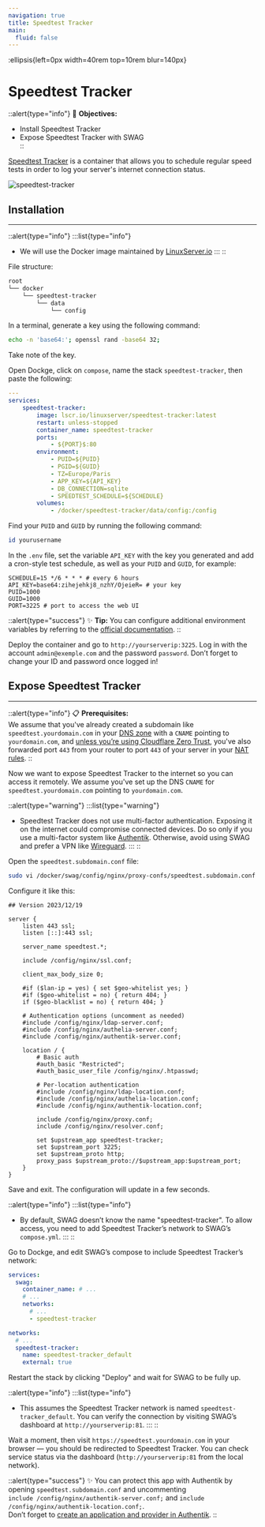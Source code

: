 ```yaml
---
navigation: true
title: Speedtest Tracker
main:
  fluid: false
---
```

:ellipsis{left=0px width=40rem top=10rem blur=140px}
# Speedtest Tracker

::alert{type="info"}
🎯 **Objectives:**
- Install Speedtest Tracker  
- Expose Speedtest Tracker with SWAG  
::

[Speedtest Tracker](https://docs.speedtest-tracker.dev/) is a container that allows you to schedule regular speed tests in order to log your server's internet connection status.

![speedtest-tracker](/img/serveex/speedtest-tracker.avif)

## Installation
---
::alert{type="info"}
:::list{type="info"}
- We will use the Docker image maintained by [LinuxServer.io](https://docs.linuxserver.io/images/docker-speedtest-tracker/)
:::
::

File structure:

```sh
root
└── docker
    └── speedtest-tracker
        └── data
            └── config
```

In a terminal, generate a key using the following command:

```sh
echo -n 'base64:'; openssl rand -base64 32;
```

Take note of the key.

Open Dockge, click on `compose`, name the stack `speedtest-tracker`, then paste the following:

```yaml
---
services:
    speedtest-tracker:
        image: lscr.io/linuxserver/speedtest-tracker:latest
        restart: unless-stopped
        container_name: speedtest-tracker
        ports:
            - ${PORT}$:80
        environment:
            - PUID=${PUID}
            - PGID=${GUID}
            - TZ=Europe/Paris
            - APP_KEY=${API_KEY}
            - DB_CONNECTION=sqlite
            - SPEEDTEST_SCHEDULE=${SCHEDULE}
        volumes:
            - /docker/speedtest-tracker/data/config:/config
```

Find your `PUID` and `GUID` by running the following command:

```sh
id yourusername
```

In the `.env` file, set the variable `API_KEY` with the key you generated and add a cron-style test schedule, as well as your `PUID` and `GUID`, for example:

```properties
SCHEDULE=15 */6 * * * # every 6 hours
API_KEY=base64:zihejehkj8_nzhY/OjeieR= # your key
PUID=1000
GUID=1000
PORT=3225 # port to access the web UI
```

::alert{type="success"}
✨ **Tip:** You can configure additional environment variables by referring to the [official documentation](https://docs.speedtest-tracker.dev/getting-started/environment-variables).
::

Deploy the container and go to `http://yourserverip:3225`. Log in with the account `admin@exemple.com` and the password `password`. Don’t forget to change your ID and password once logged in!

## Expose Speedtest Tracker
---
::alert{type="info"}
📋 **Prerequisites:**  
We assume that you've already created a subdomain like `speedtest.yourdomain.com` in your [DNS zone](/general/networking/dns) with a `CNAME` pointing to `yourdomain.com`, and [unless you’re using Cloudflare Zero Trust](/serveex/security/cloudflare), you've also forwarded port `443` from your router to port `443` of your server in your [NAT rules](/general/networking/nat).
::

Now we want to expose Speedtest Tracker to the internet so you can access it remotely. We assume you've set up the DNS `CNAME` for `speedtest.yourdomain.com` pointing to `yourdomain.com`.

::alert{type="warning"}
:::list{type="warning"}
- Speedtest Tracker does not use multi-factor authentication. Exposing it on the internet could compromise connected devices. Do so only if you use a multi-factor system like [Authentik](/serveex/security/authentik/). Otherwise, avoid using SWAG and prefer a VPN like [Wireguard](/serveex/security/wireguard).
:::
::

Open the `speedtest.subdomain.conf` file:

```sh
sudo vi /docker/swag/config/nginx/proxy-confs/speedtest.subdomain.conf
```

Configure it like this:

```nginx
## Version 2023/12/19

server {
    listen 443 ssl;
    listen [::]:443 ssl;
    
    server_name speedtest.*;  

    include /config/nginx/ssl.conf;

    client_max_body_size 0;

    #if ($lan-ip = yes) { set $geo-whitelist yes; }
    #if ($geo-whitelist = no) { return 404; }
    if ($geo-blacklist = no) { return 404; } 

    # Authentication options (uncomment as needed)
    #include /config/nginx/ldap-server.conf;
    #include /config/nginx/authelia-server.conf;
    #include /config/nginx/authentik-server.conf;

    location / {
        # Basic auth
        #auth_basic "Restricted";
        #auth_basic_user_file /config/nginx/.htpasswd;

        # Per-location authentication
        #include /config/nginx/ldap-location.conf;
        #include /config/nginx/authelia-location.conf;
        #include /config/nginx/authentik-location.conf;

        include /config/nginx/proxy.conf;
        include /config/nginx/resolver.conf;
        
        set $upstream_app speedtest-tracker;
        set $upstream_port 3225;
        set $upstream_proto http;
        proxy_pass $upstream_proto://$upstream_app:$upstream_port;
    }
}
```

Save and exit. The configuration will update in a few seconds.

::alert{type="info"}
:::list{type="info"}
- By default, SWAG doesn’t know the name "speedtest-tracker". To allow access, you need to add Speedtest Tracker’s network to SWAG’s `compose.yml`.
:::
::

Go to Dockge, and edit SWAG’s compose to include Speedtest Tracker’s network:

```yaml
services:
  swag:
    container_name: # ...
    # ...
    networks:
      # ...
      - speedtest-tracker

networks:
  # ...
  speedtest-tracker:
    name: speedtest-tracker_default
    external: true
```

Restart the stack by clicking "Deploy" and wait for SWAG to be fully up.

::alert{type="info"}
:::list{type="info"}
- This assumes the Speedtest Tracker network is named `speedtest-tracker_default`. You can verify the connection by visiting SWAG’s dashboard at `http://yourserverip:81`.
:::
::

Wait a moment, then visit `https://speedtest.yourdomain.com` in your browser — you should be redirected to Speedtest Tracker. You can check service status via the dashboard (`http://yourserverip:81` from the local network).

::alert{type="success"}
✨ You can protect this app with Authentik by opening `speedtest.subdomain.conf` and uncommenting  
`include /config/nginx/authentik-server.conf;` and `include /config/nginx/authentik-location.conf;`.  
Don’t forget to [create an application and provider in Authentik](/serveex/security/authentik#protecting-an-app-via-reverse-proxy).
::